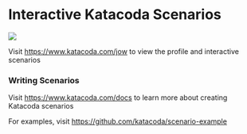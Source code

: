 # Interactive Katacoda Scenarios

[![](http://shields.katacoda.com/katacoda/jow/count.svg)](https://www.katacoda.com/jow "Get your profile on Katacoda.com")

Visit https://www.katacoda.com/jow to view the profile and interactive scenarios

### Writing Scenarios
Visit https://www.katacoda.com/docs to learn more about creating Katacoda scenarios

For examples, visit https://github.com/katacoda/scenario-example
